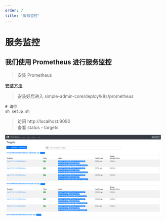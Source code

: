 ```yaml
---
order: 7
title: '服务监控'
---
```


# 服务监控

## 我们使用 Prometheus 进行服务监控

> 安装 Prometheus

[安装方法](https://prometheus-operator.dev/docs/prologue/quick-start/)

> 安装好后进入 simple-admin-core/deploy/k8s/prometheus

```shell
# 运行
sh setup.sh
```

> 访问 http://localhost:9090 \
> 查看 status - targets 

![pic](/assets/prometheus.png)